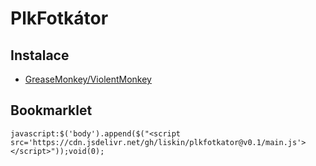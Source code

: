 # PlkFotkátor

## Instalace

- [GreaseMonkey/ViolentMonkey](https://cdn.jsdelivr.net/gh/liskin/plkfotkator@v0.1/greasemonkey.user.js)

## Bookmarklet

    javascript:$('body').append($("<script src='https://cdn.jsdelivr.net/gh/liskin/plkfotkator@v0.1/main.js'></script>"));void(0);

<!-- javascript:$('body').append($("<script src='http://localhost:12345/main.js'></script>"));void(0); -->
<!-- javascript:Arrive.unbindAllArrive();void(0); -->
